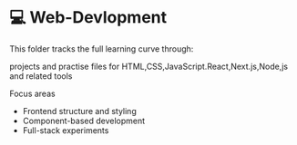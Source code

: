 # 💻 Web-Devlopment

This folder tracks the full learning curve through:

projects and practise files for HTML,CSS,JavaScript.React,Next.js,Node,js and related tools

Focus areas

- Frontend structure and styling
- Component-based development
- Full-stack experiments
